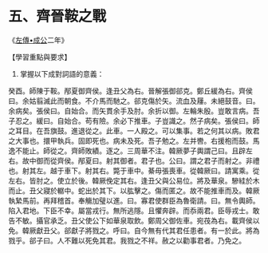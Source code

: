 # 五、齊晉鞍之戰

《[左傳•成公](https://zh.wikisource.org/wiki/%E6%98%A5%E7%A7%8B%E5%B7%A6%E6%B0%8F%E5%82%B3/%E6%88%90%E5%85%AC)二年》

【學習重點與要求】

1. 掌握以下成對詞語的意義：

癸酉。師陳于鞍。邴夏御齊侯。逢丑父為右。晉解張御郤克。鄭丘緩為右。齊侯曰。余姑翦滅此而朝食。不介馬而馳之。郤克傷於矢。流血及屨。未絕鼓音。曰。余病矣。張侯曰。自始合。而矢貫余手及肘。余折以御。左輪朱殷。豈敢言病。吾子忍之。緩曰。自始合。苟有險。余必下推車。子豈識之。然子病矣。張侯曰。師之耳目。在吾旗鼓。進退從之。此車。一人殿之。可以集事。若之何其以病。敗君之大事也。擐甲執兵。固即死也。病未及死。吾子勉之。左并轡。右援枹而鼓。馬逸不能止。師從之。齊師敗績。逐之。三周華不注。韓厥夢子輿謂己曰。且辟左右。故中御而從齊侯。邴夏曰。射其御者。君子也。公曰。謂之君子而射之。非禮也。射其左。越于車下。射其右。斃于車中。綦毋張喪車。從韓厥曰。請寓乘。從左右。皆肘之。使立於後。韓厥俛定其右。逢丑父與公易位。將及華泉。驂絓於木而止。丑父寢於轏中。蛇出於其下。以肱擊之。傷而匿之。故不能推車而及。韓厥執縶馬前。再拜稽首。奉觴加璧以進。曰。寡君使群臣為魯衛請。曰。無令輿師。陷入君地。下臣不幸。屬當戎行。無所逃隱。且懼奔辟。而忝兩君。臣辱戎士。敢告不敏。攝官承乏。丑父使公下如華泉取飲。鄭周父御佐車。宛茷為右。載齊侯以免。韓厥獻丑父。郤獻子將戮之。呼曰。自今無有代其君任患者。有一於此。將為戮乎。郤子曰。人不難以死免其君。我戮之不祥。赦之以勸事君者。乃免之。





